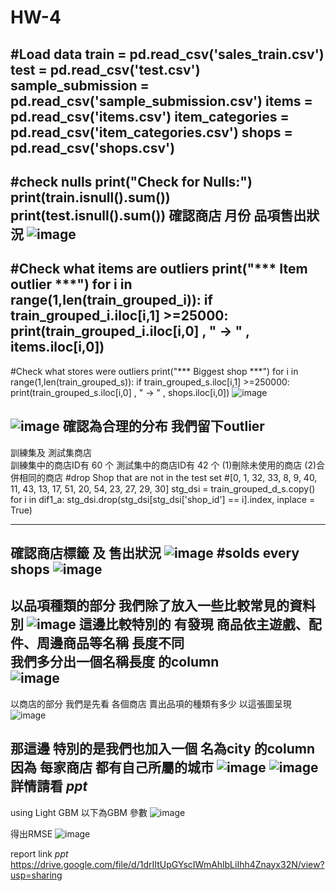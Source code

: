 # HW-4

#Load data 
train = pd.read_csv('sales_train.csv')
test = pd.read_csv('test.csv')
sample_submission = pd.read_csv('sample_submission.csv')
items = pd.read_csv('items.csv')
item_categories = pd.read_csv('item_categories.csv')
shops = pd.read_csv('shops.csv')
--------------------------------------------------------------------------------------------------------------------------------------------------------------------------------
#check nulls
print("Check for Nulls:")
print(train.isnull().sum())
print(test.isnull().sum())
確認商店 月份  品項售出狀況
![image](https://user-images.githubusercontent.com/73217181/121851705-04054080-cd21-11eb-9733-b3183e52e1f1.png)
--------------------------------------------------------------------------------------------------------------------------------------------------------------------------------
#Check what items are outliers
print("*** Item outlier ***")
for i in range(1,len(train_grouped_i)):
    if train_grouped_i.iloc[i,1] >=25000: 
        print(train_grouped_i.iloc[i,0] , " -> " , items.iloc[i,0])
--------------------------------------------------------------------------------------------------------------------------------------------------------------------------------
#Check what stores were outliers
print("*** Biggest shop ***")
for i in range(1,len(train_grouped_s)):
    if train_grouped_s.iloc[i,1] >=250000: 
        print(train_grouped_s.iloc[i,0] , " -> " , shops.iloc[i,0])
![image](https://user-images.githubusercontent.com/73217181/121851281-82adae00-cd20-11eb-97bc-b803fc0b0127.png)

![image](https://user-images.githubusercontent.com/73217181/121851301-86d9cb80-cd20-11eb-90b5-a9b7564c2937.png)
確認為合理的分布  我們留下outlier
--------------------------------------------------------------------------------------------------------------------------------------------------------------------------------
訓練集及 測試集商店  
訓練集中的商店ID有 60 个 
測試集中的商店ID有 42 个
(1)刪除未使用的商店
(2)合併相同的商店
#drop Shop that are not in the test set
#[0, 1, 32, 33, 8, 9, 40, 11, 43, 13, 17, 51, 20, 54, 23, 27, 29, 30]
stg_dsi = train_grouped_d_s.copy()
for i in dif1_a:
    stg_dsi.drop(stg_dsi[stg_dsi['shop_id'] == i].index, inplace = True)
    
--------------------------------------------------------------------------------------------------------------------------------------------------------------------------------
確認商店標籤  及 售出狀況
![image](https://user-images.githubusercontent.com/73217181/121851457-bd174b00-cd20-11eb-83a4-f5edbc6d03a5.png)
#solds every shops
![image](https://user-images.githubusercontent.com/73217181/121851590-e506ae80-cd20-11eb-9765-6a724a6ad3f5.png)
--------------------------------------------------------------------------------------------------------------------------------------------------------------------------------
以品項種類的部分  我們除了放入一些比較常見的資料別
![image](https://user-images.githubusercontent.com/73217181/121904383-b78b2680-cd5b-11eb-8844-0f4b664ba248.png)
這邊比較特別的  有發現  商品依主遊戲、配件、周邊商品等名稱 長度不同  
我們多分出一個名稱長度  的column  
![image](https://user-images.githubusercontent.com/73217181/121904286-a2ae9300-cd5b-11eb-9b4e-c9ac232c8a9c.png)
--------------------------------------------------------------------------------------------------------------------------------------------------------------------------------
以商店的部分   我們是先看 各個商店 賣出品項的種類有多少 以這張圖呈現
![image](https://user-images.githubusercontent.com/73217181/121904476-ceca1400-cd5b-11eb-9a30-e3565ec9525b.png)

那這邊 特別的是我們也加入一個 名為city 的column  因為 每家商店 都有自己所屬的城市
![image](https://user-images.githubusercontent.com/73217181/121904850-24062580-cd5c-11eb-9239-6d4095665de6.png)
![image](https://user-images.githubusercontent.com/73217181/121904798-1781cd00-cd5c-11eb-9744-d802d0790867.png)
詳情請看  *ppt*
--------------------------------------------------------------------------------------------------------------------------------------------------------------------------------
using  Light GBM
以下為GBM 參數
![image](https://user-images.githubusercontent.com/73217181/121851811-2dbe6780-cd21-11eb-8a0b-f6a6018c3fb5.png)

得出RMSE
![image](https://user-images.githubusercontent.com/73217181/121851835-357e0c00-cd21-11eb-9017-fd89ba080a55.png)


 report link *ppt*
https://drive.google.com/file/d/1drIItUpGYscIWmAhlbLiIhh4Znayx32N/view?usp=sharing

